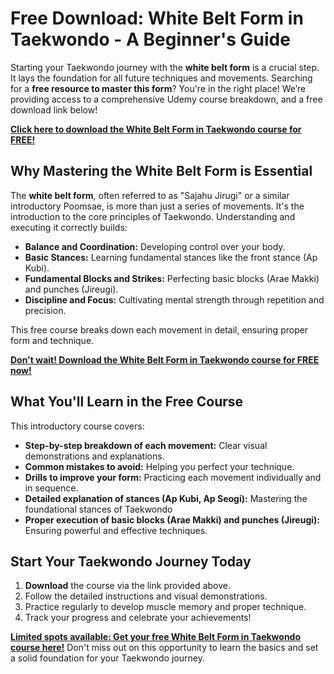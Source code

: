 # Free Download: White Belt Form in Taekwondo - A Beginner's Guide

Starting your Taekwondo journey with the **white belt form** is a crucial step. It lays the foundation for all future techniques and movements. Searching for a **free resource to master this form**? You're in the right place! We’re providing access to a comprehensive Udemy course breakdown, and a free download link below!

[**Click here to download the White Belt Form in Taekwondo course for FREE!**](https://udemywork.com/white-belt-form-in-taekwondo)

## Why Mastering the White Belt Form is Essential

The **white belt form**, often referred to as "Sajahu Jirugi" or a similar introductory Poomsae, is more than just a series of movements. It's the introduction to the core principles of Taekwondo. Understanding and executing it correctly builds:

*   **Balance and Coordination:** Developing control over your body.
*   **Basic Stances:** Learning fundamental stances like the front stance (Ap Kubi).
*   **Fundamental Blocks and Strikes:** Perfecting basic blocks (Arae Makki) and punches (Jireugi).
*   **Discipline and Focus:** Cultivating mental strength through repetition and precision.

This free course breaks down each movement in detail, ensuring proper form and technique.

[**Don't wait! Download the White Belt Form in Taekwondo course for FREE now!**](https://udemywork.com/white-belt-form-in-taekwondo)

## What You'll Learn in the Free Course

This introductory course covers:

*   **Step-by-step breakdown of each movement:** Clear visual demonstrations and explanations.
*   **Common mistakes to avoid:** Helping you perfect your technique.
*   **Drills to improve your form:** Practicing each movement individually and in sequence.
*   **Detailed explanation of stances (Ap Kubi, Ap Seogi):** Mastering the foundational stances of Taekwondo
*   **Proper execution of basic blocks (Arae Makki) and punches (Jireugi):** Ensuring powerful and effective techniques.

## Start Your Taekwondo Journey Today

1.  **Download** the course via the link provided above.
2.  Follow the detailed instructions and visual demonstrations.
3.  Practice regularly to develop muscle memory and proper technique.
4.  Track your progress and celebrate your achievements!

[**Limited spots available: Get your free White Belt Form in Taekwondo course here!**](https://udemywork.com/white-belt-form-in-taekwondo) Don't miss out on this opportunity to learn the basics and set a solid foundation for your Taekwondo journey.

